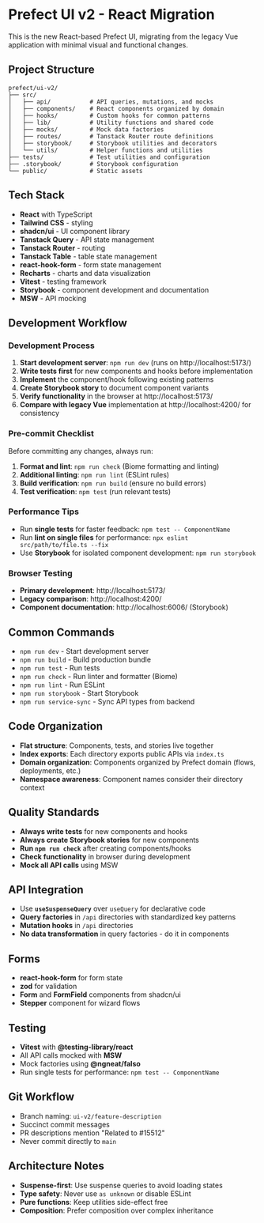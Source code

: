 # Prefect UI v2 - React Migration

This is the new React-based Prefect UI, migrating from the legacy Vue application with minimal visual and functional changes.

## Project Structure

```
prefect/ui-v2/
├── src/
│   ├── api/           # API queries, mutations, and mocks
│   ├── components/    # React components organized by domain
│   ├── hooks/         # Custom hooks for common patterns
│   ├── lib/           # Utility functions and shared code
│   ├── mocks/         # Mock data factories
│   ├── routes/        # Tanstack Router route definitions
│   ├── storybook/     # Storybook utilities and decorators
│   └── utils/         # Helper functions and utilities
├── tests/             # Test utilities and configuration
├── .storybook/        # Storybook configuration
└── public/            # Static assets
```

## Tech Stack

- **React** with TypeScript
- **Tailwind CSS** - styling
- **shadcn/ui** - UI component library
- **Tanstack Query** - API state management
- **Tanstack Router** - routing
- **Tanstack Table** - table state management
- **react-hook-form** - form state management
- **Recharts** - charts and data visualization
- **Vitest** - testing framework
- **Storybook** - component development and documentation
- **MSW** - API mocking

## Development Workflow

### Development Process

1. **Start development server**: `npm run dev` (runs on http://localhost:5173/)
2. **Write tests first** for new components and hooks before implementation
3. **Implement** the component/hook following existing patterns
4. **Create Storybook story** to document component variants
5. **Verify functionality** in the browser at http://localhost:5173/
6. **Compare with legacy Vue** implementation at http://localhost:4200/ for consistency

### Pre-commit Checklist

Before committing any changes, always run:

1. **Format and lint**: `npm run check` (Biome formatting and linting)
2. **Additional linting**: `npm run lint` (ESLint rules)
3. **Build verification**: `npm run build` (ensure no build errors)
4. **Test verification**: `npm test` (run relevant tests)

### Performance Tips

- Run **single tests** for faster feedback: `npm test -- ComponentName`
- Run **lint on single files** for performance: `npx eslint src/path/to/file.ts --fix`
- Use **Storybook** for isolated component development: `npm run storybook`

### Browser Testing

- **Primary development**: http://localhost:5173/
- **Legacy comparison**: http://localhost:4200/
- **Component documentation**: http://localhost:6006/ (Storybook)

## Common Commands

- `npm run dev` - Start development server
- `npm run build` - Build production bundle
- `npm run test` - Run tests
- `npm run check` - Run linter and formatter (Biome)
- `npm run lint` - Run ESLint
- `npm run storybook` - Start Storybook
- `npm run service-sync` - Sync API types from backend

## Code Organization

- **Flat structure**: Components, tests, and stories live together
- **Index exports**: Each directory exports public APIs via `index.ts`
- **Domain organization**: Components organized by Prefect domain (flows, deployments, etc.)
- **Namespace awareness**: Component names consider their directory context

## Quality Standards

- **Always write tests** for new components and hooks
- **Always create Storybook stories** for new components
- **Run `npm run check`** after creating components/hooks
- **Check functionality** in browser during development
- **Mock all API calls** using MSW

## API Integration

- Use **`useSuspenseQuery`** over `useQuery` for declarative code
- **Query factories** in `/api` directories with standardized key patterns
- **Mutation hooks** in `/api` directories
- **No data transformation** in query factories - do it in components

## Forms

- **react-hook-form** for form state
- **zod** for validation
- **Form** and **FormField** components from shadcn/ui
- **Stepper** component for wizard flows

## Testing

- **Vitest** with **@testing-library/react**
- All API calls mocked with **MSW**
- Mock factories using **@ngneat/falso**
- Run single tests for performance: `npm test -- ComponentName`

## Git Workflow

- Branch naming: `ui-v2/feature-description`
- Succinct commit messages
- PR descriptions mention "Related to #15512"
- Never commit directly to `main`

## Architecture Notes

- **Suspense-first**: Use suspense queries to avoid loading states
- **Type safety**: Never use `as unknown` or disable ESLint
- **Pure functions**: Keep utilities side-effect free
- **Composition**: Prefer composition over complex inheritance